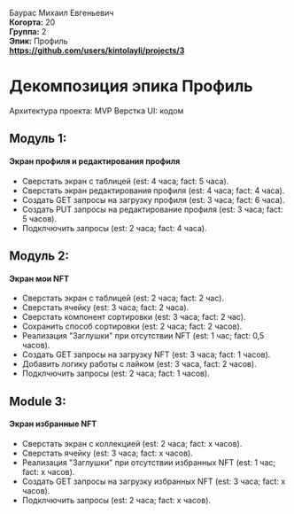 Баурас Михаил Евгеньевич\
<b>Когорта:</b> 20\
<b>Группа:</b> 2\
<b>Эпик:</b> Профиль\
<b>https://github.com/users/kintolayli/projects/3</b>

# Декомпозиция эпика Профиль

Архитектура проекта: MVP
Верстка UI: кодом

## Модуль 1:
#### Экран профиля и редактирования профиля
- Сверстать экран с таблицей (est: 4 часа; fact: 5 часа).
- Сверстать экран редактирования профиля (est: 4 часа; fact: 4 часа).
- Создать GET запросы на загрузку профиля (est: 3 часа; fact: 6 часа).
- Создать PUT запросы на редактирование профиля (est: 3 часа; fact: 5 часов).
- Подклчючить запросы (est: 2 часа; fact: 4 часа).

## Модуль 2:
#### Экран мои NFT
- Сверстать экран с таблицей (est: 2 часа; fact: 2 час).
- Сверстать ячейку (est: 3 часа; fact: 2 часа).
- Сверстать компонент сортировки (est: 3 часа; fact: 2 час).
- Сохранить способ сортировки (est: 2 часа; fact: 2 часов).
- Реализация "Заглушки" при отсутствии NFT (est: 1 час; fact: 0,5 часов).
- Создать GET запросы на загрузку NFT (est: 3 часа; fact: 1 часов).
- Добавить логику работы с лайком (est: 3 часа, fact: 2 часов).
- Подклчючить запросы (est: 2 часа; fact: 1 часов).

## Module 3:
#### Экран избранные NFT
- Сверстать экран с коллекцией (est: 2 часа; fact: x часов).
- Сверстать ячейку (est: 3 часа; fact: x часов).
- Реализация "Заглушки" при отсутствии избранных NFT (est: 1 час; fact: x часов).
- Создать GET запросы на загрузку избранных NFT (est: 3 часа; fact: x часов).
- Подклчючить запросы (est: 2 часа; fact: x часов).
